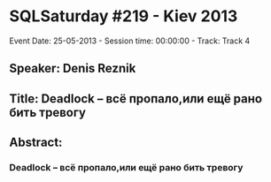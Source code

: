 # SQLSaturday #219 - Kiev 2013
Event Date: 25-05-2013 - Session time: 00:00:00 - Track: Track 4
## Speaker: Denis Reznik
## Title: Deadlock – всё пропало,или ещё рано бить тревогу
## Abstract:
### Deadlock – всё пропало,или ещё рано бить тревогу
